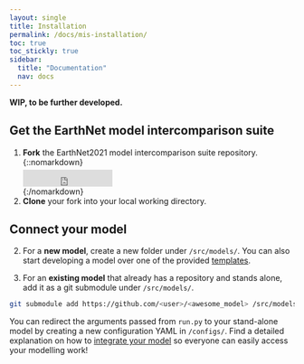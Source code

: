 ```yaml
---
layout: single
title: Installation
permalink: /docs/mis-installation/
toc: true
toc_stickly: true
sidebar:
  title: "Documentation"
  nav: docs
---
```

**WIP, to be further developed.**

## Get the EarthNet model intercomparison suite
1. **Fork** the EarthNet2021 model intercomparison suite repository.
{::nomarkdown}<p style="margin-top: 5px;margin-bottom: 0px"></iframe><iframe style="display: inline-block;" src="https://ghbtns.com/github-btn.html?user=earthnet2021&repo=earthnet&type=fork&count=true&size=large" frameborder="0" scrolling="0" width="158px" height="30px"></iframe></p>{:/nomarkdown}
2. **Clone** your fork into your local working directory.

## Connect your model

2. For a **new model**, create a new folder under `/src/models/`. You can also start developing a model over one of the provided [templates](/docs/mis-templates/).

1. For an **existing model** that already has a repository and stands alone, add it as a git submodule under `/src/models/`. 
```bash
git submodule add https://github.com/<user>/<awesome_model> /src/models/<awesome_model>
```
You can redirect the arguments passed from `run.py` to your stand-alone model by creating a new configuration YAML in `/configs/`. Find a detailed explanation on how to [integrate your model](/docs/mis-yourmodel/) so everyone can easily access your modelling work! 